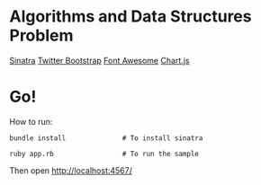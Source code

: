 Algorithms and Data Structures Problem
====
	
[Sinatra](http://www.sinatrarb.com/)
[Twitter Bootstrap](http://twitter.github.com/bootstrap/)
[Font Awesome](http://fortawesome.github.io/Font-Awesome/)
[Chart.js](http://www.chartjs.org/)

Go!
===

How to run:

    bundle install				# To install sinatra

	ruby app.rb 				# To run the sample
	
Then open [http://localhost:4567/](http://localhost:4567/)
